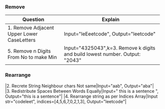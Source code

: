 ### Remove
|Question|Explain|
|---|---|
|1. Remove Adjacent Upper Lower CaseLetters|Input="leEeetcode", Output="leetcode"|
|5. Remove n Digits From No to make Min|Input="4325043",k=3. Remove k digits and build lowest number. Output: "2043"|

### Rearrange
|2. Recrete String Neighbour chars Not same|Input="aab", Output="aba"|
|3. Redistribute Spaces Between Words Equally|Input="  this   is  a sentence ", Output="this   is   a   sentence"|
|4. Rearrange string as per Indices Array|Input str="codeleet", indices=[4,5,6,7,0,2,1,3], Output="leetcode"|
